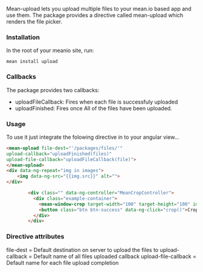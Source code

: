 Mean-upload lets you upload multiple files to your mean.io based app and use them.
The package provides a directive called mean-upload which renders the file picker.

### Installation
In the root of your meanio site, run:
```
mean install upload
```

### Callbacks
The package provides two callbacks:
- uploadFileCallback: Fires when each file is successfuly uploaded
- uploadFinished: Fires once All of the files have been uploaded.

### Usage
To use it just integrate the folowing directive in to your angular view...

```HTML
<mean-upload file-dest="'/packages/files/'"
upload-callback="uploadFinished(files)"
upload-file-callback="uploadFileCallback(file)">
</mean-upload>
<div data-ng-repeat="img in images">
    <img data-ng-src="{{img.src}}" alt="">
</div>
```

```HTML
        <div class="" data-ng-controller="MeanCropController">
          <div class="example-container">
            <mean-window-crop target-width="100" target-height="100" img-src="'crop/assets/img/logo.png'" dest-dir="'packages/images/thumbs'" package-path="'packages/contrib'" convert-imgsrc="true"></mean-window-crop>
            <button class="btn btn-success" data-ng-click="crop()">Crop</button>
          </div>
        </div>
```

### Directive attributes
file-dest = Default destination on server to upload the files to
upload-callback = Default name of all files uploaded callback
upload-file-callback = Default name for each file upload completion
